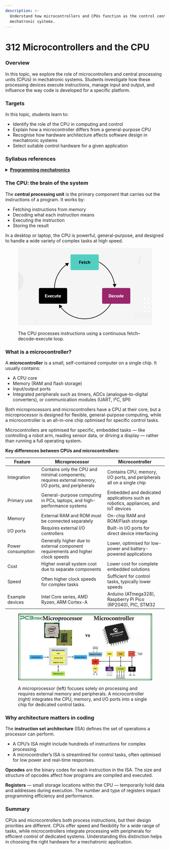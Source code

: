 ```yaml
---
description: >-
  Understand how microcontrollers and CPUs function as the control centres of
  mechatronic systems.
---
```


# 312 Microcontrollers and the CPU

### Overview

In this topic, we explore the role of microcontrollers and central processing units (CPUs) in mechatronic systems. Students investigate how these processing devices execute instructions, manage input and output, and influence the way code is developed for a specific platform.

### Targets

In this topic, students learn to:

* Identify the role of the CPU in computing and control
* Explain how a microcontroller differs from a general-purpose CPU
* Recognise how hardware architecture affects software design in mechatronic systems
* Select suitable control hardware for a given application

### Syllabus references

<details>

<summary><a href="https://curriculum.nsw.edu.au/learning-areas/tas/software-engineering-11-12-2022/content/year-11/12033f12-d0e4-4902-88a8-6a4867b12232"><strong>Programming mechatronics</strong></a></summary>

**Understanding mechatronic hardware and software**

* Identify the hardware requirements to run a program and the effect on code development\
  – assessing the relationship of microcontrollers and the central processing unit (CPU)\
  – the influence of instruction set and opcodes\
  – the use of address and data registers

</details>

### The CPU: the brain of the system

The **central processing unit** is the primary component that carries out the instructions of a program. It works by:

* Fetching instructions from memory
* Decoding what each instruction means
* Executing the instruction
* Storing the result

In a desktop or laptop, the CPU is powerful, general-purpose, and designed to handle a wide variety of complex tasks at high speed.

<figure><img src="../../.gitbook/assets/image.png" alt=""><figcaption><p>The CPU processes instructions using a continuous fetch–decode–execute loop.</p></figcaption></figure>

### What is a microcontroller?

A **microcontroller** is a small, self-contained computer on a single chip. It usually contains:

* A CPU core
* Memory (RAM and flash storage)
* Input/output ports
* Integrated peripherals such as timers, ADCs (analogue-to-digital converters), or communication modules (UART, I²C, SPI)

Both microprocessors and microcontrollers have a CPU at their core, but a microprocessor is designed for flexible, general-purpose computing, while a microcontroller is an all-in-one chip optimised for specific control tasks.

Microcontrollers are optimised for specific, embedded tasks — like controlling a robot arm, reading sensor data, or driving a display — rather than running a full operating system.

**Key differences between CPUs and microcontrollers:**

| Feature           | Microprocessor                                                                                     | Microcontroller                                                                   |
| ----------------- | -------------------------------------------------------------------------------------------------- | --------------------------------------------------------------------------------- |
| Integration       | Contains only the CPU and minimal components; requires external memory, I/O ports, and peripherals | Contains CPU, memory, I/O ports, and peripherals all on a single chip             |
| Primary use       | General-purpose computing in PCs, laptops, and high-performance systems                            | Embedded and dedicated applications such as robotics, appliances, and IoT devices |
| Memory            | External RAM and ROM must be connected separately                                                  | On-chip RAM and ROM/Flash storage                                                 |
| I/O ports         | Requires external I/O controllers                                                                  | Built-in I/O ports for direct device interfacing                                  |
| Power consumption | Generally higher due to external component requirements and higher clock speeds                    | Lower, optimised for low-power and battery-powered applications                   |
| Cost              | Higher overall system cost due to separate components                                              | Lower cost for complete embedded solutions                                        |
| Speed             | Often higher clock speeds for complex tasks                                                        | Sufficient for control tasks, typically lower speeds                              |
| Example devices   | Intel Core series, AMD Ryzen, ARM Cortex-A                                                         | Arduino (ATmega328), Raspberry Pi Pico (RP2040), PIC, STM32                       |

<figure><img src="../../.gitbook/assets/image (1).png" alt=""><figcaption><p>A microprocessor (left) focuses solely on processing and requires external memory and peripherals. A microcontroller (right) integrates the CPU, memory, and I/O ports into a single chip for dedicated control tasks.</p></figcaption></figure>



### Why architecture matters in coding

The **instruction set architecture** (ISA) defines the set of operations a processor can perform.

* A CPU’s ISA might include hundreds of instructions for complex processing.
* A microcontroller’s ISA is streamlined for control tasks, often optimised for low power and real-time responses.

**Opcodes** are the binary codes for each instruction in the ISA. The size and structure of opcodes affect how programs are compiled and executed.

**Registers** — small storage locations within the CPU — temporarily hold data and addresses during execution. The number and type of registers impact programming efficiency and performance.

### Summary

CPUs and microcontrollers both process instructions, but their design priorities are different. CPUs offer speed and flexibility for a wide range of tasks, while microcontrollers integrate processing with peripherals for efficient control of dedicated systems. Understanding this distinction helps in choosing the right hardware for a mechatronic application.
